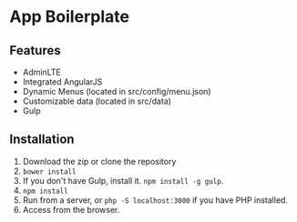 # App Boilerplate

## Features

- AdminLTE
- Integrated AngularJS
- Dynamic Menus (located in src/config/menu.json)
- Customizable data (located in src/data)
- Gulp

## Installation

1. Download the zip or clone the repository
2. ````bower install````
3. If you don't have Gulp, install it. ````npm install -g gulp````.
4. ````npm install````
5. Run from a server, or ````php -S localhost:3000```` if you have PHP installed.
6. Access from the browser.
